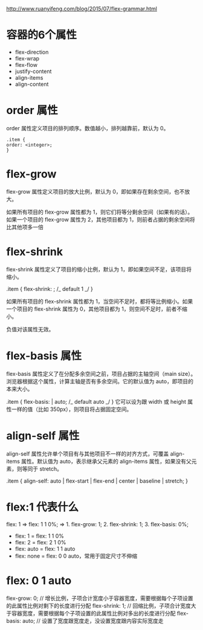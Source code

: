 http://www.ruanyifeng.com/blog/2015/07/flex-grammar.html

# 容器的6个属性
- flex-direction
- flex-wrap
- flex-flow
- justify-content
- align-items
- align-content

# order 属性
order 属性定义项目的排列顺序。数值越小，排列越靠前，默认为 0。
```
.item {
order: <integer>;
}
```

# flex-grow
flex-grow 属性定义项目的放大比例，默认为 0，即如果存在剩余空间，也不放大。

如果所有项目的 flex-grow 属性都为 1，则它们将等分剩余空间（如果有的话）。如果一个项目的 flex-grow 属性为 2，其他项目都为 1，则前者占据的剩余空间将比其他项多一倍


# flex-shrink
flex-shrink 属性定义了项目的缩小比例，默认为 1，即如果空间不足，该项目将缩小。

.item {
flex-shrink: <number>; /_ default 1 _/
}

如果所有项目的 flex-shrink 属性都为 1，当空间不足时，都将等比例缩小。如果一个项目的 flex-shrink 属性为 0，其他项目都为 1，则空间不足时，前者不缩小。

负值对该属性无效。

# flex-basis 属性
flex-basis 属性定义了在分配多余空间之前，项目占据的主轴空间（main size）。浏览器根据这个属性，计算主轴是否有多余空间。它的默认值为 auto，即项目的本来大小。

.item {
flex-basis: <length> | auto; /_ default auto _/
}
它可以设为跟 width 或 height 属性一样的值（比如 350px），则项目将占据固定空间。

# align-self 属性
align-self 属性允许单个项目有与其他项目不一样的对齐方式，可覆盖 align-items 属性。默认值为 auto，表示继承父元素的 align-items 属性，如果没有父元素，则等同于 stretch。

.item {
align-self: auto | flex-start | flex-end | center | baseline | stretch;
}

# flex:1 代表什么

flex: 1 => flex: 1 1 0%; => 
    1. flex-grow: 1;
    2. flex-shrink: 1;
    3. flex-basis: 0%;

- flex: 1 = flex: 1 1 0%
- flex: 2 = flex: 2 1 0%
- flex: auto = flex: 1 1 auto
- flex: none = flex: 0 0 auto，常用于固定尺寸不伸缩


# flex: 0 1 auto

flex-grow: 0; // 增长比例，子项合计宽度小于容器宽度，需要根据每个子项设置的此属性比例对剩下的长度进行分配
flex-shrink: 1; // 回缩比例，子项合计宽度大于容器宽度，需要根据每个子项设置的此属性比例对多出的长度进行分配
flex-basis: auto; // 设置了宽度跟宽度走，没设置宽度跟内容实际宽度走

